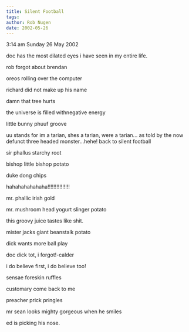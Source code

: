 ```yaml
---
title: Silent Football
tags: 
author: Rob Nugen
date: 2002-05-26
---
```


<title></title>
<p class=date>3:14 am Sunday 26 May 2002</p>

<p class=message>doc has the most dilated eyes i have seen in my
entire life.</p>

<p class=message>rob forgot about brendan</p>

<p class=message>oreos rolling over the computer</p>

<p class=message>richard did not make up his name</p>

<p class=message>damn that tree hurts</p>

<p class=message>the universe is filled withnegative energy</p>

<p class=message>little bunny phuuf groove</p>

<p class=message>uu stands for im a tarian, shes a tarian, were a
tarian... as told by the now defunct three headed monster...hehe! back
to silent football</p>

<p class=message>sir phallus starchy root</p>

<p class=message>bishop little bishop potato</p>

<p class=message>duke dong chips</p>

<p class=message>hahahahahahaha!!!!!!!!!!!!!!!</p>

<p class=message>mr. phallic irish gold</p>

<p class=message>mr.  mushroom head yogurt slinger potato</p>

<p class=message>this groovy juice tastes like shit.</p>

<p class=message>mister jacks giant beanstalk potato</p>

<p class=message>dick wants more ball play</p>

<p class=message>doc dick tot, i forgot!-calder</p>

<p class=message>i do believe first, i do believe too!</p>

<p class=message>sensae foreskin ruffles</p>

<p class=message>customary come back to me</p>

<p class=message>preacher prick pringles</p>

<p class=message>mr sean looks mighty gorgeous when he smiles</p>

<p class=message>ed is picking his nose.</p>


